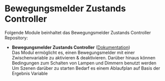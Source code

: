 # Bewegungsmelder Zustands Controller

Folgende Module beinhaltet das Bewegungsmelder Zustands Controller Repository:

- __Bewegungsmelder Zustands Controller__ ([Dokumentation](https://github.com/migodev/MotionDetectionController/blob/master/MotionDetectionController/README.md))  
	Das Modul ermöglicht es, einen Bewegungsmelder mit einer Zwischenvariable zu aktivieren & deaktivieren.
	Darüber hinaus können Bedingungen zum Schalten von Lampen und Dimmern benutzt werden
	Um Szenen darüber zu starten Bedarf es einem Ablaufplan auf Basis der Ergebnis Variable